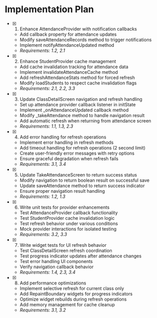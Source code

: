 # Implementation Plan

- [x] 1. Enhance AttendanceProvider with notification callbacks
  - Add callback property for attendance updates
  - Modify saveAttendanceRecords method to trigger notifications
  - Implement notifyAttendanceUpdated method
  - _Requirements: 1.2, 2.1_

- [x] 2. Enhance StudentProvider cache management
  - Add cache invalidation tracking for attendance data
  - Implement invalidateAttendanceCache method
  - Add refreshAttendanceStats method for forced refresh
  - Modify loadStudents to respect cache invalidation flags
  - _Requirements: 2.1, 2.2, 3.3_

- [x] 3. Update ClassDetailScreen navigation and refresh handling
  - Set up attendance provider callback listener in initState
  - Implement _onAttendanceUpdated callback method
  - Modify _takeAttendance method to handle navigation result
  - Add automatic refresh when returning from attendance screen
  - _Requirements: 1.1, 1.3, 2.3_

- [x] 4. Add error handling for refresh operations
  - Implement error handling in refresh methods
  - Add timeout handling for refresh operations (2 second limit)
  - Create user-friendly error messages with retry options
  - Ensure graceful degradation when refresh fails
  - _Requirements: 3.1, 3.4_

- [x] 5. Update TakeAttendanceScreen to return success status
  - Modify navigation to return boolean result on successful save
  - Update saveAttendance method to return success indicator
  - Ensure proper navigation result handling
  - _Requirements: 1.2, 1.3_

- [x] 6. Write unit tests for provider enhancements
  - Test AttendanceProvider callback functionality
  - Test StudentProvider cache invalidation logic
  - Test refresh behavior under various conditions
  - Mock provider interactions for isolated testing
  - _Requirements: 3.2, 3.3_

- [x] 7. Write widget tests for UI refresh behavior
  - Test ClassDetailScreen refresh coordination
  - Test progress indicator updates after attendance changes
  - Test error handling UI components
  - Verify navigation callback behavior
  - _Requirements: 1.4, 2.3, 3.4_

- [x] 8. Add performance optimizations
  - Implement selective refresh for current class only
  - Add RepaintBoundary widgets for progress indicators
  - Optimize widget rebuilds during refresh operations
  - Add memory management for cache cleanup
  - _Requirements: 3.1, 3.2_